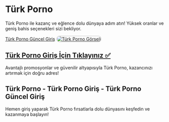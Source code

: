 <h1>Türk Porno</h1>
<p>Türk Porno ile kazanç ve eğlence dolu dünyaya adım atın! Yüksek oranlar ve geniş bahis seçenekleri sizi bekliyor.</p>  
<a href="https://t2m.io/2284401" title="Türk Porno Güncel Giriş">Türk Porno Güncel Giriş</a>  

<a href="https://t2m.io/2284401">
    <img src="https://i.ibb.co/gtF7ptH/photo-2025-01-13-14-27-16.jpg" alt="Türk Porno Görseli" style="max-width: 100%; border: 2px solid #ddd; border-radius: 10px;">
</a>  

<h2><a href="https://t2m.io/2284401">Türk Porno Giriş İçin Tıklayınız ✅</a></h2>  
<p>Avantajlı promosyonlar ve güvenilir altyapısıyla Türk Porno, kazancınızı artırmak için doğru adres!</p>  

<h2>Türk Porno - Türk Porno Giriş - Türk Porno Güncel Giriş</h2>  
<p>Hemen giriş yaparak Türk Porno fırsatlarla dolu dünyasını keşfedin ve kazanmaya başlayın!</p>
